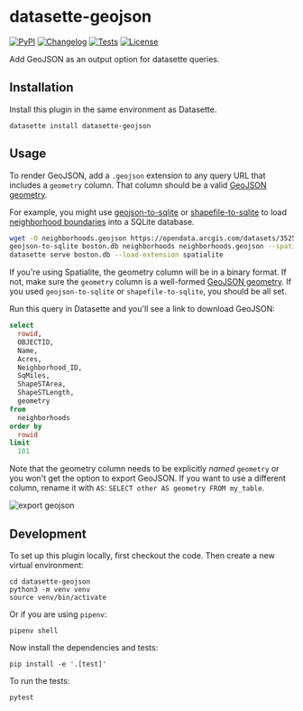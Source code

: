 # datasette-geojson

[![PyPI](https://img.shields.io/pypi/v/datasette-geojson.svg)](https://pypi.org/project/datasette-geojson/)
[![Changelog](https://img.shields.io/github/v/release/eyeseast/datasette-geojson?include_prereleases&label=changelog)](https://github.com/eyeseast/datasette-geojson/releases)
[![Tests](https://github.com/eyeseast/datasette-geojson/workflows/Test/badge.svg)](https://github.com/eyeseast/datasette-geojson/actions?query=workflow%3ATest)
[![License](https://img.shields.io/badge/license-Apache%202.0-blue.svg)](https://github.com/eyeseast/datasette-geojson/blob/main/LICENSE)

Add GeoJSON as an output option for datasette queries.

## Installation

Install this plugin in the same environment as Datasette.

    datasette install datasette-geojson

## Usage

To render GeoJSON, add a `.geojson` extension to any query URL that includes a `geometry` column. That column should be a valid [GeoJSON geometry](https://datatracker.ietf.org/doc/html/rfc7946#section-3.1).

For example, you might use [geojson-to-sqlite](https://pypi.org/project/geojson-to-sqlite/) or [shapefile-to-sqlite](https://pypi.org/project/shapefile-to-sqlite/) to load [neighborhood boundaries](https://bostonopendata-boston.opendata.arcgis.com/datasets/3525b0ee6e6b427f9aab5d0a1d0a1a28_0/explore) into a SQLite database.

```sh
wget -O neighborhoods.geojson https://opendata.arcgis.com/datasets/3525b0ee6e6b427f9aab5d0a1d0a1a28_0.geojson
geojson-to-sqlite boston.db neighborhoods neighborhoods.geojson --spatial-index # create a spatial index
datasette serve boston.db --load-extension spatialite
```

If you're using Spatialite, the geometry column will be in a binary format. If not, make sure the `geometry` column is a well-formed [GeoJSON geometry](https://datatracker.ietf.org/doc/html/rfc7946#section-3.1). If you used `geojson-to-sqlite` or `shapefile-to-sqlite`, you should be all set.

Run this query in Datasette and you'll see a link to download GeoJSON:

```sql
select
  rowid,
  OBJECTID,
  Name,
  Acres,
  Neighborhood_ID,
  SqMiles,
  ShapeSTArea,
  ShapeSTLength,
  geometry
from
  neighborhoods
order by
  rowid
limit
  101
```

Note that the geometry column needs to be explicitly _named_ `geometry` or you won't get the option to export GeoJSON. If you want to use a different column, rename it with `AS`: `SELECT other AS geometry FROM my_table`.

![export geojson](img/export-options.png)

## Development

To set up this plugin locally, first checkout the code. Then create a new virtual environment:

    cd datasette-geojson
    python3 -m venv venv
    source venv/bin/activate

Or if you are using `pipenv`:

    pipenv shell

Now install the dependencies and tests:

    pip install -e '.[test]'

To run the tests:

    pytest
